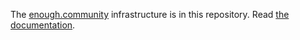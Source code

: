 The [enough.community](https://forum.enough.community) infrastructure is in this repository. Read [the documentation](http://enough-community.readthedocs.io/).
